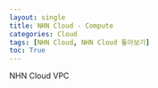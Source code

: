 ```yaml
---
layout: single
title: NHN Cloud - Compute
categories: Cloud
tags: [NHN Cloud, NHN Cloud 톺아보기]
toc: True
---
```


NHN Cloud VPC